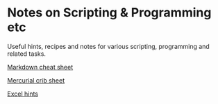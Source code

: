 Notes on Scripting & Programming etc
====================================

Useful hints, recipes and notes for various scripting, programming and related
tasks.

[Markdown cheat sheet](https://github.com/pjbriggs/scripting-and-programming/blob/master/markdown_cheatsheet.md)

[Mercurial crib sheet](https://github.com/pjbriggs/scripting-and-programming/blob/master/mercurial.md)

[Excel hints](https://github.com/pjbriggs/scripting-and-programming/blob/master/excel_hints.md)
